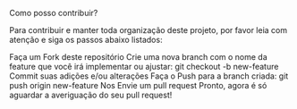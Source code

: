 Como posso contribuir?

Para contribuir e manter toda organização deste projeto, por favor leia com atenção e siga os passos abaixo listados:

Faça um Fork deste repositório
Crie uma nova branch com o nome da feature que você irá implementar ou ajustar: git checkout -b new-feature
Commit suas adições e/ou alterações
Faça o Push para a branch criada: git push origin new-feature
Nos Envie um pull request
Pronto, agora é só aguardar a averiguação do seu pull request!
